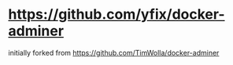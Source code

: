 # https://github.com/yfix/docker-adminer

initially forked from https://github.com/TimWolla/docker-adminer
